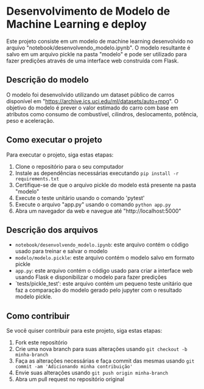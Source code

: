 # Desenvolvimento de Modelo de Machine Learning e deploy

Este projeto consiste em um modelo de machine learning desenvolvido no arquivo "notebook/desenvolvendo_modelo.ipynb". O modelo resultante é salvo em um arquivo pickle na pasta "modelo" e pode ser utilizado para fazer predições através de uma interface web construída com Flask.

## Descrição do modelo

O modelo foi desenvolvido utilizando um dataset público de carros disponível em "https://archive.ics.uci.edu/ml/datasets/auto+mpg". O objetivo do modelo é prever o valor estimado do carro com base em atributos como consumo de combustível, cilindros, deslocamento, potência, peso e aceleração.

## Como executar o projeto

Para executar o projeto, siga estas etapas:

1. Clone o repositório para o seu computador
2. Instale as dependências necessárias executando `pip install -r requirements.txt`
3. Certifique-se de que o arquivo pickle do modelo está presente na pasta "modelo"
4. Execute o teste unitário usando o comando 'pytest'
5. Execute o arquivo "app.py" usando o comando `python app.py`
6. Abra um navegador da web e navegue até "http://localhost:5000"

## Descrição dos arquivos

- `notebook/desenvolvendo_modelo.ipynb`: este arquivo contém o código usado para treinar e salvar o modelo
- `modelo/modelo.pickle`: este arquivo contém o modelo salvo em formato pickle
- `app.py`: este arquivo contém o código usado para criar a interface web usando Flask e disponibilizar o modelo para fazer predições
- `tests/pickle_test': este arquivo contém um pequeno teste unitário que faz a comparação do modelo gerado pelo jupyter com o resultado modelo pickle.

## Como contribuir

Se você quiser contribuir para este projeto, siga estas etapas:

1. Fork este repositório
2. Crie uma nova branch para suas alterações usando `git checkout -b minha-branch`
3. Faça as alterações necessárias e faça commit das mesmas usando `git commit -am 'Adicionando minha contribuição'`
4. Envie suas alterações usando `git push origin minha-branch`
5. Abra um pull request no repositório original
